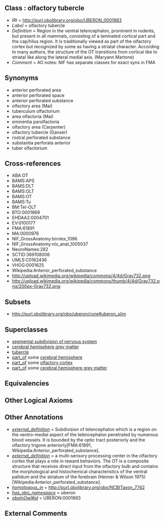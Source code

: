 
## Class : olfactory tubercle

 * *IRI* = http://purl.obolibrary.org/obo/UBERON_0001883
 * *Label* = olfactory tubercle
 * *Definition* = Region in the ventral telencephalon, prominent in rodents, but present in all mammals, consisting of a laminated cortical part and the cap/hilus region. It is traditionally viewed as part of the olfactory cortex but recognized by some as having a striatal character. According to many authors, the structure of the OT transitions from cortical like to striatal like along the lateral medial axis. (Maryann Martone)
 * *Comment* = AO notes: NIF has separate classes for exact syns in FMA

## Synonyms

 * anterior perforated area
 * anterior perforated space
 * anterior perforated substance
 * olfactory area (Mai)
 * tuberculum olfactorium
 * area olfactoria (Mai)
 * eminentia parolfactoria
 * olfactory area (Carpenter)
 * olfactory tubercle (Ganser)
 * rostral perforated substance
 * substantia perforata anterior
 * tuber olfactorium

## Cross-references

 * ABA:OT
 * BAMS:APS
 * BAMS:DLT
 * BAMS:OLT
 * BAMS:OT
 * BAMS:Tu
 * BM:Tel-OLT
 * BTO:0001869
 * EHDAA2:0004701
 * EV:0100177
 * FMA:61891
 * MA:0000976
 * NIF_GrossAnatomy:birnlex_1096
 * NIF_GrossAnatomy:nlx_anat_1005037
 * NeuroNames:282
 * SCTID:369108006
 * UMLS:C0162436
 * VHOG:0001625
 * Wikipedia:Anterior_perforated_substance
 * http://upload.wikimedia.org/wikipedia/commons/4/4d/Gray732.png
 * http://upload.wikimedia.org/wikipedia/commons/thumb/4/4d/Gray732.png/200px-Gray732.png

## Subsets

 * http://purl.obolibrary.org/obo/uberon/core#uberon_slim

## Superclasses

 * [segmental subdivision of nervous system](../../UBERON/32/UBERON_0004732.md)
 * [cerebral hemisphere grey matter](../../UBERON/01/UBERON_0005401.md)
 * [tubercle](../../UBERON/13/UBERON_0005813.md)
 * [part_of](../../BFO/50/BFO_0000050.md) some [cerebral hemisphere](../../UBERON/69/UBERON_0001869.md)
 * [part_of](../../BFO/50/BFO_0000050.md) some [olfactory cortex](../../UBERON/94/UBERON_0002894.md)
 * [part_of](../../BFO/50/BFO_0000050.md) some [cerebral hemisphere grey matter](../../UBERON/01/UBERON_0005401.md)

## Equivalencies


## Other Logical Axioms


## Other Annotations

 * *[external_definition](../../UBPROP/01/UBPROP_0000001.md)* = Subdivision of telencephalon which is a region on the ventro-medial aspect of the telencephalon penetrated by numerous blood vessels.  It is bounded by the optic tract posteriorly and the olfactory trigone anteriorly[FMA:61891, Wikipedia:Anterior_perforated_substance].
 * *[external_definition](../../UBPROP/01/UBPROP_0000001.md)* = a multi-sensory processing center in the olfactory cortex that plays a role in reward behaviors. The OT is a composite structure that receives direct input from the olfactory bulb and contains the morphological and histochemical characteristics of the ventral pallidum and the striatum of the forebrain (Heimer & Wilson 1975)[Wikipedia:Anterior_perforated_substance].
 * *[homologous_in](../../core#homologous/in/core#homologous_in.md)* = http://purl.obolibrary.org/obo/NCBITaxon_7742
 * *[has_obo_namespace](../../ce/oboInOwl#hasOBONamespace.md)* = uberon
 * *[oboInOwl#id](../../id/oboInOwl#id.md)* = UBERON:0001883

## External Comments

